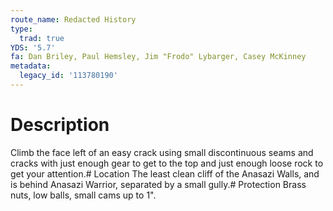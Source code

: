 ```yaml
---
route_name: Redacted History
type:
  trad: true
YDS: '5.7'
fa: Dan Briley, Paul Hemsley, Jim "Frodo" Lybarger, Casey McKinney
metadata:
  legacy_id: '113780190'
---
```

# Description
Climb the face left of an easy crack using small discontinuous seams and cracks with just enough gear to get to the top and just enough loose rock to get your attention.# Location
The least clean cliff of the Anasazi Walls, and is behind Anasazi Warrior, separated by a small gully.# Protection
Brass nuts, low balls, small cams up to 1".